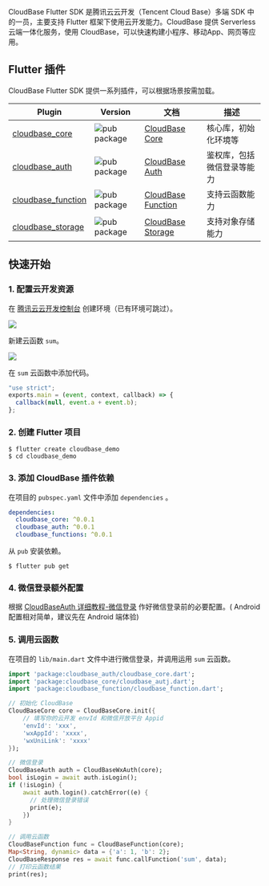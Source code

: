 CloudBase Flutter SDK 是腾讯云云开发（Tencent Cloud Base）多端 SDK 中的一员，主要支持 Flutter 框架下使用云开发能力。CloudBase 提供 Serverless 云端一体化服务，使用 CloudBase，可以快速构建小程序、移动App、网页等应用。

## Flutter 插件

CloudBase Flutter SDK 提供一系列插件，可以根据场景按需加载。

| Plugin                             | Version                        | 文档                               | 描述
| ---------------------------------- | ------------------------------ | ---------------------------------- | ----------------------
| [cloudbase_core][core_pub]         | ![pub package][core_badge]     | [CloudBase Core][core_doc]         | 核心库，初始化环境等
| [cloudbase_auth][auth_pub]         | ![pub package][auth_badge]     | [CloudBase Auth][auth_doc]         | 鉴权库，包括微信登录等能力
| [cloudbase_function][function_pub] | ![pub package][function_badge] | [CloudBase Function][function_doc] | 支持云函数能力
| [cloudbase_storage][storage_pub]   | ![pub package][storage_badge]  | [CloudBase Storage][storage_doc]   | 支持对象存储能力

[core_pub]: https://pub.dartlang.org/packages/cloudbase_core
[auth_pub]: https://pub.dartlang.org/packages/cloudbase_auth
[function_pub]: https://pub.dartlang.org/packages/cloudbase_function
[storage_pub]: https://pub.dartlang.org/packages/cloudbase_storage
[core_badge]: https://img.shields.io/pub/v/cloudbase_core
[auth_badge]: https://img.shields.io/pub/v/cloudbase_auth
[function_badge]: https://img.shields.io/pub/v/cloudbase_function
[storage_badge]: https://img.shields.io/pub/v/cloudbase_storage
[core_doc]: ./1.初始化.md
[auth_doc]: ./2.登录授权.md
[function_doc]: ./3.文件存储.md
[storage_doc]: ./4.云函数.md

## 快速开始

### 1. 配置云开发资源

在 [腾讯云云开发控制台](https://console.cloud.tencent.com/tcb) 创建环境（已有环境可跳过）。

<img src="/flutter/env/1.png">

新建云函数 `sum`。

<img src="/flutter/env/2.png">

在 `sum` 云函数中添加代码。

```js
"use strict";
exports.main = (event, context, callback) => {
  callback(null, event.a + event.b);
};
```

### 2. 创建 Flutter 项目

```shell
$ flutter create cloudbase_demo
$ cd cloudbase_demo
```

### 3. 添加 CloudBase 插件依赖

在项目的 `pubspec.yaml` 文件中添加 `dependencies` 。

```yaml
dependencies:
  cloudbase_core: ^0.0.1
  cloudbase_auth: ^0.0.1
  cloudbase_functions: ^0.0.1
```

从 `pub` 安装依赖。

```shell
$ flutter pub get
```

### 4. 微信登录额外配置

根据 [CloudBaseAuth 详细教程-微信登录](./packages/cloudbase_auth/doc/wxauth.md) 作好微信登录前的必要配置。( Android 配置相对简单，建议先在 Android 端体验)

### 5. 调用云函数

在项目的 `lib/main.dart` 文件中进行微信登录，并调用运用 `sum` 云函数。

```dart
import 'package:cloudbase_auth/cloudbase_core.dart';
import 'package:cloudbase_core/cloudbase_autj.dart';
import 'package:cloudbase_function/cloudbase_function.dart';

// 初始化 CloudBase
CloudBaseCore core = CloudBaseCore.init({
    // 填写你的云开发 envId 和微信开放平台 Appid
    'envId': 'xxx',
    'wxAppId': 'xxxx',
    'wxUniLink': 'xxxx'
});

// 微信登录
CloudBaseAuth auth = CloudBaseWxAuth(core);
bool isLogin = await auth.isLogin();
if (!isLogin) {
    await auth.login().catchError((e) {
      // 处理微信登录错误
      print(e);
    })
}

// 调用云函数
CloudBaseFunction func = CloudBaseFunction(core);
Map<String, dynamic> data = {'a': 1, 'b': 2};
CloudBaseResponse res = await func.callFunction('sum', data);
// 打印云函数结果
print(res);
```
